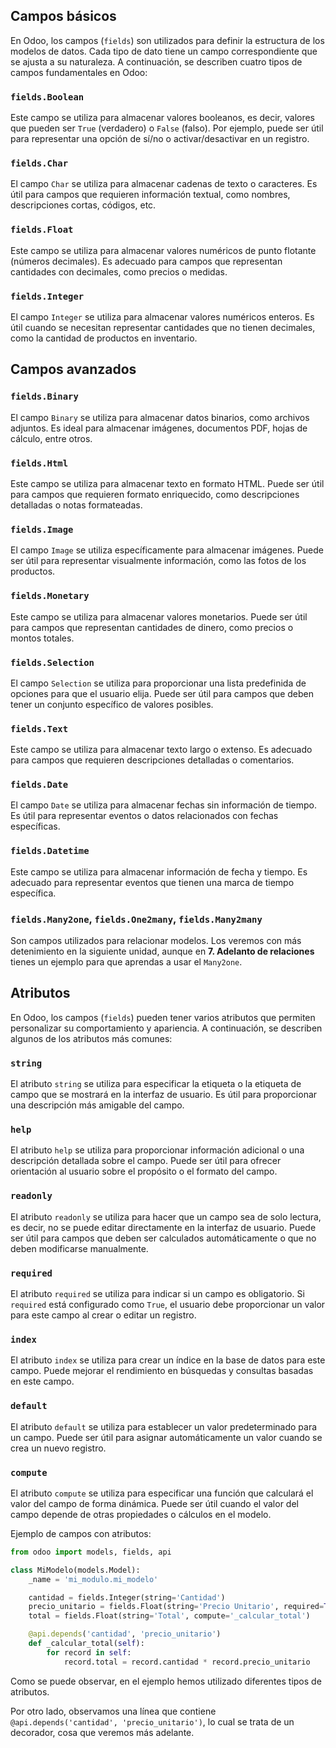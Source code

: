 ## **Campos básicos**

En Odoo, los campos (`fields`) son utilizados para definir la estructura de los modelos de datos. Cada tipo de dato tiene un campo correspondiente que se ajusta a su naturaleza. A continuación, se describen cuatro tipos de campos fundamentales en Odoo:

### `fields.Boolean`

Este campo se utiliza para almacenar valores booleanos, es decir, valores que pueden ser `True` (verdadero) o `False` (falso). Por ejemplo, puede ser útil para representar una opción de sí/no o activar/desactivar en un registro.

### `fields.Char`

El campo `Char` se utiliza para almacenar cadenas de texto o caracteres. Es útil para campos que requieren información textual, como nombres, descripciones cortas, códigos, etc.

### `fields.Float`

Este campo se utiliza para almacenar valores numéricos de punto flotante (números decimales). Es adecuado para campos que representan cantidades con decimales, como precios o medidas.

### `fields.Integer`

El campo `Integer` se utiliza para almacenar valores numéricos enteros. Es útil cuando se necesitan representar cantidades que no tienen decimales, como la cantidad de productos en inventario.

## **Campos avanzados**

### `fields.Binary`

El campo `Binary` se utiliza para almacenar datos binarios, como archivos adjuntos. Es ideal para almacenar imágenes, documentos PDF, hojas de cálculo, entre otros.

### `fields.Html`

Este campo se utiliza para almacenar texto en formato HTML. Puede ser útil para campos que requieren formato enriquecido, como descripciones detalladas o notas formateadas.

### `fields.Image`

El campo `Image` se utiliza específicamente para almacenar imágenes. Puede ser útil para representar visualmente información, como las fotos de los productos.

### `fields.Monetary`

Este campo se utiliza para almacenar valores monetarios. Puede ser útil para campos que representan cantidades de dinero, como precios o montos totales.

### `fields.Selection`

El campo `Selection` se utiliza para proporcionar una lista predefinida de opciones para que el usuario elija. Puede ser útil para campos que deben tener un conjunto específico de valores posibles.

### `fields.Text`

Este campo se utiliza para almacenar texto largo o extenso. Es adecuado para campos que requieren descripciones detalladas o comentarios.

### `fields.Date`

El campo `Date` se utiliza para almacenar fechas sin información de tiempo. Es útil para representar eventos o datos relacionados con fechas específicas.

### `fields.Datetime`

Este campo se utiliza para almacenar información de fecha y tiempo. Es adecuado para representar eventos que tienen una marca de tiempo específica.

### `fields.Many2one`, `fields.One2many`, `fields.Many2many`

Son campos utilizados para relacionar modelos. Los veremos con más detenimiento en la siguiente unidad, aunque en **7. Adelanto de relaciones** tienes un ejemplo para que aprendas a usar el `Many2one`.

## **Atributos**

En Odoo, los campos (`fields`) pueden tener varios atributos que permiten personalizar su comportamiento y apariencia. A continuación, se describen algunos de los atributos más comunes:

### `string`

El atributo `string` se utiliza para especificar la etiqueta o la etiqueta de campo que se mostrará en la interfaz de usuario. Es útil para proporcionar una descripción más amigable del campo.

### `help`

El atributo `help` se utiliza para proporcionar información adicional o una descripción detallada sobre el campo. Puede ser útil para ofrecer orientación al usuario sobre el propósito o el formato del campo.

### `readonly`

El atributo `readonly` se utiliza para hacer que un campo sea de solo lectura, es decir, no se puede editar directamente en la interfaz de usuario. Puede ser útil para campos que deben ser calculados automáticamente o que no deben modificarse manualmente.

### `required`

El atributo `required` se utiliza para indicar si un campo es obligatorio. Si `required` está configurado como `True`, el usuario debe proporcionar un valor para este campo al crear o editar un registro.

### `index`

El atributo `index` se utiliza para crear un índice en la base de datos para este campo. Puede mejorar el rendimiento en búsquedas y consultas basadas en este campo.

### `default`

El atributo `default` se utiliza para establecer un valor predeterminado para un campo. Puede ser útil para asignar automáticamente un valor cuando se crea un nuevo registro.

### `compute`

El atributo `compute` se utiliza para especificar una función que calculará el valor del campo de forma dinámica. Puede ser útil cuando el valor del campo depende de otras propiedades o cálculos en el modelo.

Ejemplo de campos con atributos:

```python
from odoo import models, fields, api

class MiModelo(models.Model):
    _name = 'mi_modulo.mi_modelo'

    cantidad = fields.Integer(string='Cantidad')
    precio_unitario = fields.Float(string='Precio Unitario', required=True)
    total = fields.Float(string='Total', compute='_calcular_total')

    @api.depends('cantidad', 'precio_unitario')
    def _calcular_total(self):
        for record in self:
            record.total = record.cantidad * record.precio_unitario
```

Como se puede observar, en el ejemplo hemos utilizado diferentes tipos de atributos.

Por otro lado, observamos una línea que contiene `@api.depends('cantidad', 'precio_unitario')`, lo cual se trata de un decorador, cosa que veremos más adelante.

